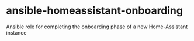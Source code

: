 # ansible-homeassistant-onboarding
Ansible role for completing the onboarding phase of a new Home-Assistant instance
